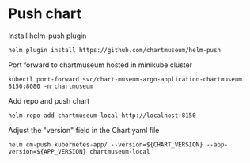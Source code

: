 
# Push chart
Install helm-push plugin
```
helm plugin install https://github.com/chartmuseum/helm-push
```

Port forward to chartmuseum hosted in minikube cluster
```
kubectl port-forward svc/chart-museum-argo-application-chartmuseum 8150:8080 -n chartmuseum
```

Add repo and push chart

```
helm repo add chartmuseum-local http://localhost:8150
```
Adjust the "version" field in the Chart.yaml file

```
helm cm-push kubernetes-app/ --version=${CHART_VERSION} --app-version=${APP_VERSION} chartmuseum-local
```